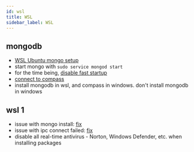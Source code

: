```yaml
---
id: wsl
title: WSL
sidebar_label: WSL
---
```


## mongodb

- [WSL Ubuntu mongo setup](https://github.com/microsoft/WSL/issues/796#issuecomment-611626709)
- start mongo with `sudo service mongod start`
- for the time being, [disable fast startup](https://github.com/microsoft/WSL/issues/5298)
- [connect to compass](https://superuser.com/a/1075682)
- install mongodb in wsl, and compass in windows. don't install mongodb in windows

## wsl 1

- issue with mongo install: [fix](https://github.com/microsoft/WSL/issues/4898#issuecomment-646790723)
- issue with ipc connect failed: [fix](https://stackoverflow.com/a/61692849/8623391)
- disable all real-time antivirus - Norton, Windows Defender, etc. when installing packages
